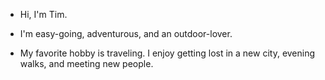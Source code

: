 - Hi, I'm Tim.

- I'm easy-going, adventurous, and an outdoor-lover.

- My favorite hobby is traveling. I enjoy getting lost in a new city, evening walks, and meeting new people.